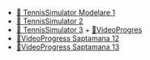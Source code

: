 - [📄 TennisSimulator Modelare 1](https://docs.google.com/document/d/1uZ0Rvk8hRSy6OR-FSK8GFXTh8IL0AnO2FY_tVB47WR0/edit)
- [📄 TennisSimulator  2](https://docs.google.com/document/d/1F4W0tIOBeACVRsP9o2qlwMeZLWYKegbhOZs52mgxQ2A/edit?tab=t.0)
- [📄 TennisSimulator  3](https://docs.google.com/document/d/1RbwwnwzA4JzjUdeDuMxs-vIv1iam7CJkLORddaSTuFQ/edit?tab=t.0)   +  [📄VideoProgres](https://docs.google.com/document/d/1RbwwnwzA4JzjUdeDuMxs-vIv1iam7CJkLORddaSTuFQ/edit?tab=t.0)
- [📄VideoProgress Saptamana 12](https://youtu.be/Lj2akWTp-BA)
- [📄VideoProgress Saptamana 13](https://youtu.be/vPMc9zq1OlI) 

